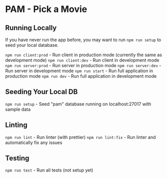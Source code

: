 # PAM - Pick a Movie

## Running Locally
If you have never run the app before, you may want to run `npm run setup` to seed your local database.

`npm run client:prod` - Run client in production mode (currently the same as development mode)
`npm run client:dev` - Run client in development mode
`npm run server:prod` - Run server in production mode
`npm run server:dev` - Run server in development mode
`npm run start` - Run full application in production mode
`npm run dev` - Run full application in development mode

## Seeding Your Local DB
`npm run setup` - Seed "pam" database running on localhost:27017 with sample data

## Linting
`npm run lint` - Run linter (with prettier)
`npm run lint:fix` - Run linter and automatically fix any issues

## Testing
`npm run test` - Run all tests (not setup yet)